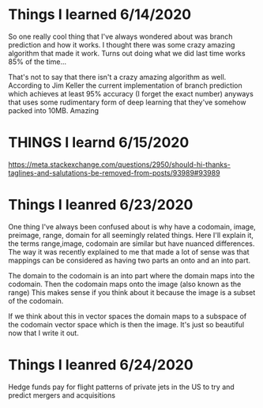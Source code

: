 # Things I learned 6/14/2020
So one really cool thing that I've always wondered about was
branch prediction and how it works. I thought there was some crazy
amazing algorithm that made it work.
Turns out doing what we did last time works 85% of the time...

That's not to say that there isn't a crazy amazing algorithm as well. According
to Jim Keller the current implementation of branch prediction which achieves at
least 95% accuracy (I forget the exact number) anyways that uses some
rudimentary form of deep learning that they've somehow packed into 10MB. Amazing



# THINGS I learnd 6/15/2020
https://meta.stackexchange.com/questions/2950/should-hi-thanks-taglines-and-salutations-be-removed-from-posts/93989#93989

# Things I leanred 6/23/2020 
One thing I've always been confused about is why have a codomain, image,
preimage, range, domain for all seemingly related things. Here I'll explain it,
the terms range,image, codomain are similar but have nuanced differences. The
way it was recently explained to me that made a lot of sense was that mappings
can be considered as having two parts an onto and an into part. 

The domain to the codomain is an into part where the domain maps into the
codomain. Then the codomain maps onto the image (also known as the range)
This makes sense if you think about it because the image is a subset of the
codomain. 

If we think about this in vector spaces the domain maps to a subspace of the
codomain vector space which is then the image. It's just so beautiful now that I
write it out. 

# Things I leanred 6/24/2020 
Hedge funds pay for flight patterns of private jets in the US to try and predict
mergers and acquisitions 
